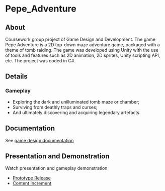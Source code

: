 # Pepe_Adventure
## About
Coursework group project of Game Design and Development. The game Pepe Adventure is a 2D top-down maze adventure game, packaged with a theme of tomb raiding. The game was developed using Unity with the use of tools and features such as 2D animation, 2D sprites, Unity scripting API, etc. The project was coded in C#.

## Details
### Gameplay
- Exploring the dark and unilluminated tomb maze or chamber;
- Surviving from deathly traps and curses;
- And ultimately discovering and acquiring legendary artefacts.

## Documentation
See [game design documentation](https://drive.google.com/file/d/1ju2acnCqeMNn7kyUkPJIPxreb0v5REkV/view?usp=share_link)

## Presentation and Demonstration
Watch presentation and gameplay demonstration
- [Prototype Release](https://youtu.be/ec8zr1XRIeU)
- [Content Increment](https://youtu.be/91Ce_2WKklc)
